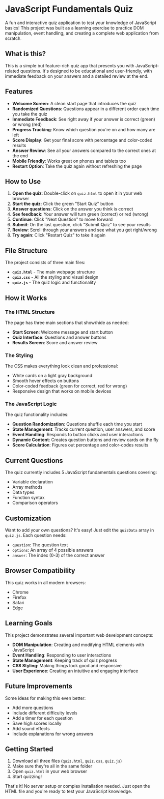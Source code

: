 # JavaScript Fundamentals Quiz

A fun and interactive quiz application to test your knowledge of JavaScript basics! This project was built as a learning exercise to practice DOM manipulation, event handling, and creating a complete web application from scratch.

## What is this?

This is a simple but feature-rich quiz app that presents you with JavaScript-related questions. It's designed to be educational and user-friendly, with immediate feedback on your answers and a detailed review at the end.

## Features

- **Welcome Screen**: A clean start page that introduces the quiz
- **Randomized Questions**: Questions appear in a different order each time you take the quiz
- **Immediate Feedback**: See right away if your answer is correct (green) or wrong (red)
- **Progress Tracking**: Know which question you're on and how many are left
- **Score Display**: Get your final score with percentage and color-coded results
- **Answer Review**: See all your answers compared to the correct ones at the end
- **Mobile Friendly**: Works great on phones and tablets too
- **Restart Option**: Take the quiz again without refreshing the page

## How to Use

1. **Open the quiz**: Double-click on `quiz.html` to open it in your web browser
2. **Start the quiz**: Click the green "Start Quiz" button
3. **Answer questions**: Click on the answer you think is correct
4. **See feedback**: Your answer will turn green (correct) or red (wrong)
5. **Continue**: Click "Next Question" to move forward
6. **Submit**: On the last question, click "Submit Quiz" to see your results
7. **Review**: Scroll through your answers and see what you got right/wrong
8. **Try again**: Click "Restart Quiz" to take it again

## File Structure

The project consists of three main files:

- **`quiz.html`** - The main webpage structure
- **`quiz.css`** - All the styling and visual design
- **`quiz.js`** - The quiz logic and functionality

## How it Works

### The HTML Structure
The page has three main sections that show/hide as needed:
- **Start Screen**: Welcome message and start button
- **Quiz Interface**: Questions and answer buttons
- **Results Screen**: Score and answer review

### The Styling
The CSS makes everything look clean and professional:
- White cards on a light gray background
- Smooth hover effects on buttons
- Color-coded feedback (green for correct, red for wrong)
- Responsive design that works on mobile devices

### The JavaScript Logic
The quiz functionality includes:
- **Question Randomization**: Questions shuffle each time you start
- **State Management**: Tracks current question, user answers, and score
- **Event Handling**: Responds to button clicks and user interactions
- **Dynamic Content**: Creates question buttons and review cards on the fly
- **Score Calculation**: Figures out percentage and color-codes results

## Current Questions

The quiz currently includes 5 JavaScript fundamentals questions covering:
- Variable declaration
- Array methods
- Data types
- Function syntax
- Comparison operators

## Customization

Want to add your own questions? It's easy! Just edit the `quizData` array in `quiz.js`. Each question needs:
- `question`: The question text
- `options`: An array of 4 possible answers
- `answer`: The index (0-3) of the correct answer

## Browser Compatibility

This quiz works in all modern browsers:
- Chrome
- Firefox
- Safari
- Edge

## Learning Goals

This project demonstrates several important web development concepts:
- **DOM Manipulation**: Creating and modifying HTML elements with JavaScript
- **Event Handling**: Responding to user interactions
- **State Management**: Keeping track of quiz progress
- **CSS Styling**: Making things look good and responsive
- **User Experience**: Creating an intuitive and engaging interface

## Future Improvements

Some ideas for making this even better:
- Add more questions
- Include different difficulty levels
- Add a timer for each question
- Save high scores locally
- Add sound effects
- Include explanations for wrong answers

## Getting Started

1. Download all three files (`quiz.html`, `quiz.css`, `quiz.js`)
2. Make sure they're all in the same folder
3. Open `quiz.html` in your web browser
4. Start quizzing!

That's it! No server setup or complex installation needed. Just open the HTML file and you're ready to test your JavaScript knowledge.
